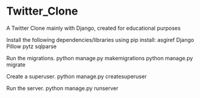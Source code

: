 # Twitter_Clone
A Twitter Clone mainly with Django, created for educational purposes

Install the following dependencies/libraries using pip install:
asgiref
Django
Pillow
pytz
sqlparse

Run the migrations.
python manage.py makemigrations python manage.py migrate

Create a superuser.
python manage.py createsuperuser

Run the server.
python manage.py runserver
